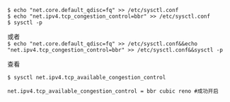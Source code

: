```
$ echo "net.core.default_qdisc=fq" >> /etc/sysctl.conf
$ echo "net.ipv4.tcp_congestion_control=bbr" >> /etc/sysctl.conf
$ sysctl -p
```
或者  
`
$ echo "net.core.default_qdisc=fq" >> /etc/sysctl.conf&&echo "net.ipv4.tcp_congestion_control=bbr" >> /etc/sysctl.conf&&sysctl -p
`  

查看  
```
$ sysctl net.ipv4.tcp_available_congestion_control

net.ipv4.tcp_available_congestion_control = bbr cubic reno #成功开启 
```

